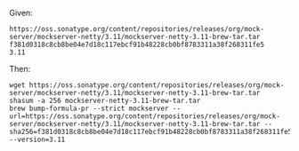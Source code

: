 Given:

    https://oss.sonatype.org/content/repositories/releases/org/mock-server/mockserver-netty/3.11/mockserver-netty-3.11-brew-tar.tar
    f381d0318c8cb8be04e7d18c117ebcf91b48228cb0bf8783311a38f268311fe5
    3.11

Then:

    wget https://oss.sonatype.org/content/repositories/releases/org/mock-server/mockserver-netty/3.11/mockserver-netty-3.11-brew-tar.tar
    shasum -a 256 mockserver-netty-3.11-brew-tar.tar
    brew bump-formula-pr --strict mockserver --url=https://oss.sonatype.org/content/repositories/releases/org/mock-server/mockserver-netty/3.11/mockserver-netty-3.11-brew-tar.tar --sha256=f381d0318c8cb8be04e7d18c117ebcf91b48228cb0bf8783311a38f268311fe5 --version=3.11 


